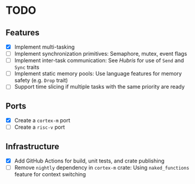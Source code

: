 # TODO

## Features

- [x] Implement multi-tasking
- [ ] Implement synchronization primitives: Semaphore, mutex, event flags
- [ ] Implement inter-task communication: See _Hubris_ for use of `Send` and `Sync` traits
- [ ] Implement static memory pools: Use language features for memory safety (e.g. `Drop` trait)
- [ ] Support time slicing if multiple tasks with the same priority are ready

## Ports

- [x] Create a `cortex-m` port
- [ ] Create a `risc-v` port

## Infrastructure

- [x] Add GitHub Actions for build, unit tests, and crate publishing
- [ ] Remove `nightly` dependency in `cortex-m` crate: Using `naked_functions` feature for context switching
